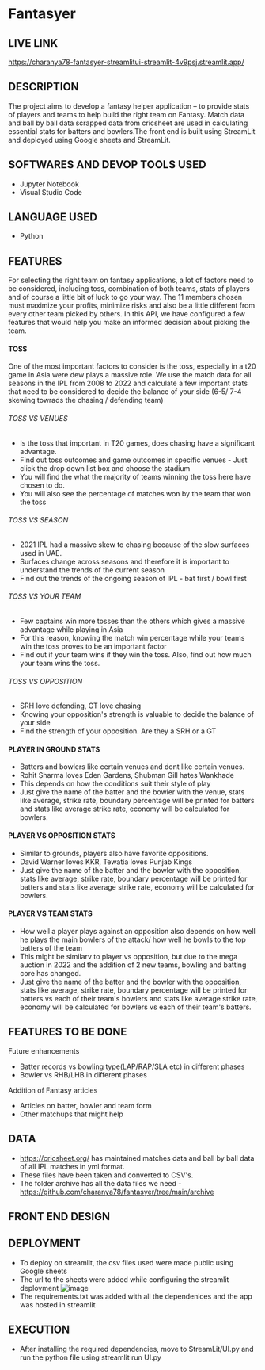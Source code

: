 # Fantasyer

## LIVE LINK

https://charanya78-fantasyer-streamlitui-streamlit-4v9psj.streamlit.app/

## DESCRIPTION 

The project aims to develop a fantasy helper application – to provide stats of players and teams to help build the right team on Fantasy. Match data and ball by ball data scrapped data from cricsheet are used in calculating essential stats for batters and bowlers.The front end is built using StreamLit and deployed using Google sheets and StreamLit.

## SOFTWARES AND DEVOP TOOLS USED

- Jupyter Notebook
- Visual Studio Code

## LANGUAGE USED

- Python

## FEATURES

For selecting the right team on fantasy applications, a lot of factors need to be considered, including toss, combination of both teams, stats of players and of course a little bit of luck to go your way. The 11 members chosen must maximize your profits, minimize risks and also be a little different from every other team picked by others. In this API, we have configured a few features that would help you make an informed decision about picking the team.

#### TOSS

One of the most important factors to consider is the toss, especially in a t20 game in Asia were dew plays a massive role. We use the match data for all seasons in the IPL from 2008 to 2022 and calculate a few important stats that need to be considered to decide the balance of your side (6-5/ 7-4 skewing towrads the chasing / defending team)

###### TOSS VS VENUES
- Is the toss that important in T20 games, does chasing have a significant advantage.
- Find out toss outcomes and game outcomes in specific venues - Just click the drop down list box and choose the stadium
- You will find the what the majority of teams winning the toss here have chosen to do. 
- You will also see the percentage of matches won by the team that won the toss

###### TOSS VS SEASON
- 2021 IPL had a massive skew to chasing because of the slow surfaces used in UAE.
- Surfaces change across seasons and therefore it is important to understand the trends of the current season
- Find out the trends of the ongoing season of IPL - bat first / bowl first

###### TOSS VS YOUR TEAM
- Few captains win more tosses than the others which gives a massive advantage while playing in Asia
- For this reason, knowing the match win percentage while your teams win the toss proves to be an important factor
- Find out if your team wins if they win the toss. Also, find out how much your team wins the toss.

###### TOSS VS OPPOSITION
- SRH love defending, GT love chasing
- Knowing your opposition's strength is valuable to decide the balance of your side
- Find the strength of your opposition. Are they a SRH or a GT

#### PLAYER IN GROUND STATS
- Batters and bowlers like certain venues and dont like certain venues. 
- Rohit Sharma loves Eden Gardens, Shubman Gill hates Wankhade
- This depends on how the conditions suit their style of play
- Just give the name of the batter and the bowler with the venue, stats like average, strike rate, boundary percentage will be printed for batters and stats like average strike rate, economy will be calculated for bowlers.

#### PLAYER VS OPPOSITION STATS

- Similar to grounds, players also have favorite oppositions.
- David Warner loves KKR, Tewatia loves Punjab Kings
- Just give the name of the batter and the bowler with the opposition, stats like average, strike rate, boundary percentage will be printed for batters and stats like average strike rate, economy will be calculated for bowlers.

#### PLAYER VS TEAM STATS

- How well a player plays against an opposition also depends on how well he plays the main bowlers of the attack/ how well he bowls to the top batters of the team
- This might be similarv to player vs opposition, but due to the mega auction in 2022 and the addition of 2 new teams, bowling and batting core has changed.
- Just give the name of the batter and the bowler with the opposition, stats like average, strike rate, boundary percentage will be printed for batters vs each of their team's bowlers and stats like average strike rate, economy will be calculated for bowlers vs each of their team's batters.


## FEATURES TO BE DONE

Future enhancements
- Batter records vs bowling type(LAP/RAP/SLA etc) in different phases
- Bowler vs RHB/LHB in different phases

Addition of Fantasy articles
- Articles on batter, bowler and team form
- Other matchups that might help

## DATA

- https://cricsheet.org/ has maintained matches data and ball by ball data of all IPL matches in yml format. 
- These files have been taken and converted to CSV's. 
- The folder archive has all the data files we need - https://github.com/charanya78/fantasyer/tree/main/archive

## FRONT END DESIGN


## DEPLOYMENT

- To deploy on streamlit, the csv files used were made public using Google sheets
- The url to the sheets were added while configuring the streamlit deployment
  ![image](https://user-images.githubusercontent.com/45849930/208444727-baca4f2d-e7b2-47ff-b8cd-569e1e3acd96.png)
- The requirements.txt was added with all the dependenices and the app was hosted in streamlit

## EXECUTION 

- After installing the required dependencies, move to StreamLit/UI.py and run the python file using streamlit run UI.py


